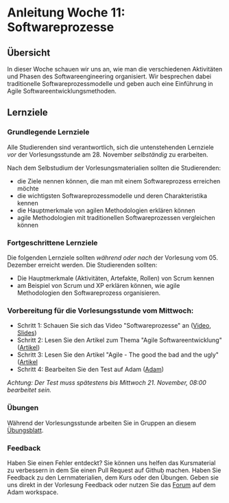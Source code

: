 # Anleitung Woche 11: Softwareprozesse

## Übersicht

In dieser Woche schauen wir uns an, wie man die verschiedenen Aktivitäten und Phasen
des Softwareengineering organisiert. Wir besprechen dabei traditionelle Softwareprozessmodelle
und geben auch eine Einführung in Agile Softwareentwicklungsmethoden.

## Lernziele

### Grundlegende Lernziele

Alle Studierenden sind verantwortlich, sich die untenstehenden Lernziele *vor* der Vorlesungsstunde am 28. November *selbständig* zu erarbeiten.

Nach dem Selbstudium der Vorlesungsmaterialien sollten die Studierenden:
- die Ziele nennen können, die man mit einem Softwareprozess erreichen möchte
- die wichtigsten Softwareprozessmodelle und deren Charakteristika kennen
- die Hauptmerkmale von agilen Methodologien erklären können
- agile Methodologien mit traditionellen Softwareprozessen vergleichen können


### Fortgeschrittene Lernziele
Die folgenden Lernziele sollten *während oder nach* der Vorlesung vom 05. Dezember erreicht werden. Die Studierenden sollten:
- Die Hauptmerkmale (Aktivitäten, Artefakte, Rollen) von Scrum kennen
- am Beispiel von Scrum und XP erklären können, wie agile Methodologien den Softwareprozess organisieren.

### Vorbereitung für die Vorlesungsstunde vom Mittwoch:

* Schritt 1: Schauen Sie sich das Video "Softwareprozesse" an  ([Video](https://drive.switch.ch/index.php/s/EZquvJMIrvtYgBo), [Slides](./slides/software-process.html))
* Schritt 2: Lesen Sie den Artikel zum Thema "Agile Softwareentwicklung"  ([Artikel](./articles/agile.html))
* Schritt 3: Lesen Sie den Artikel "Agile - The good the bad and the ugly"  ([Artikel](./articles/agile-critic.html)
* Schritt 4: Bearbeiten Sie den Test auf Adam ([Adam](https://adam.unibas.ch/goto_adam_tst_748838.html))

*Achtung: Der Test muss spätestens bis Mittwoch 21. November, 08:00 bearbeitet sein.*
  

### Übungen
Während der Vorlesungsstunde arbeiten Sie in Gruppen an diesem [Übungsblatt](../project/week10/exercises.html). 

### Feedback

Haben Sie einen Fehler entdeckt? Sie können uns helfen das Kursmaterial zu verbessern in dem Sie einen Pull Request auf Github machen. 
Haben Sie Feedback zu den Lernmaterialien, dem Kurs oder den Übungen. Geben sie uns direkt in der Vorlesung Feedback oder nutzen Sie das [Forum](https://adam.unibas.ch/goto_adam_frm_700919.html) auf dem Adam workspace.

